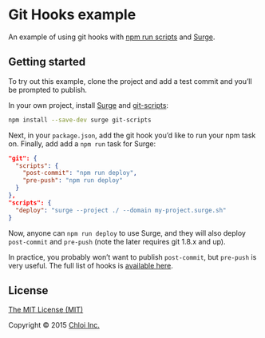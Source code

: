 # Git Hooks example

An example of using git hooks with [npm run scripts](https://docs.npmjs.com/cli/run-script) and [Surge](https://surge.sh).

## Getting started

To try out this example, clone the project and add a test commit and you’ll be prompted to publish.

In your own project, install [Surge](https://github.com/sintaxi/surge) and [git-scripts](https://github.com/nkzawa/git-scripts):

```sh
npm install --save-dev surge git-scripts
```

Next, in your `package.json`, add the git hook you’d like to run your npm task on. Finally, add add a `npm run` task for Surge:

```json
"git": {
  "scripts": {
    "post-commit": "npm run deploy",
    "pre-push": "npm run deploy"
  }
},
"scripts": {
  "deploy": "surge --project ./ --domain my-project.surge.sh"
}
```

Now, anyone can `npm run deploy` to use Surge, and they will also deploy `post-commit` and `pre-push` (note the later requires git 1.8.x and up).

In practice, you probably won’t want to publish `post-commit`, but `pre-push` is very useful. The full list of hooks is [available here](https://github.com/nkzawa/git-scripts#description).

## License

[The MIT License (MIT)](LICENSE.md)

Copyright © 2015 [Chloi Inc.](http://chloi.io)
